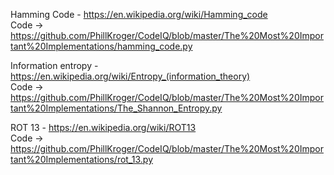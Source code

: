 
Hamming Code - https://en.wikipedia.org/wiki/Hamming_code<br>
Code -> https://github.com/PhillKroger/CodeIQ/blob/master/The%20Most%20Important%20Implementations/hamming_code.py

Information entropy - https://en.wikipedia.org/wiki/Entropy_(information_theory)<br>
Code -> https://github.com/PhillKroger/CodeIQ/blob/master/The%20Most%20Important%20Implementations/The_Shannon_Entropy.py

ROT 13 - https://en.wikipedia.org/wiki/ROT13 <br>
Code -> https://github.com/PhillKroger/CodeIQ/blob/master/The%20Most%20Important%20Implementations/rot_13.py
